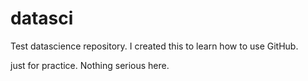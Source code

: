 # datasci
Test datascience repository. I created this to learn how to use GitHub.

just for practice. Nothing serious here.
